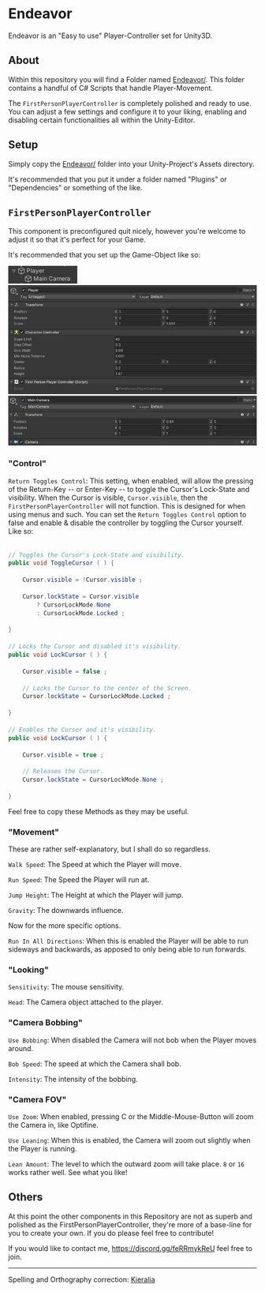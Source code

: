 # Endeavor
Endeavor is an "Easy to use" Player-Controller set for Unity3D.

## About
Within this repository you will find a Folder named [Endeavor/](https://github.com/harroo/Endeavor/tree/main/Endeavor).
This folder contains a handful of C# Scripts that handle Player-Movement.

The `FirstPersonPlayerController` is completely polished and ready to use. You can adjust a few settings and configure it to your liking, enabling and disabling certain functionalities all within the Unity-Editor.

## Setup
Simply copy the [Endeavor/](https://github.com/harroo/Endeavor/tree/main/Endeavor) folder into your Unity-Project's Assets directory.

It's recommended that you put it under a folder named "Plugins" or "Dependencies" or something of the like.

## `FirstPersonPlayerController`
This component is preconfigured quit nicely, however you're welcome to adjust it so that it's perfect for your Game.

It's recommended that you set up the Game-Object like so:

![scrot0](https://raw.githubusercontent.com/harroo/Endeavor/main/Images/Layout.png)
![scrot1](https://raw.githubusercontent.com/harroo/Endeavor/main/Images/Player.png)
![scrot2](https://raw.githubusercontent.com/harroo/Endeavor/main/Images/Camera.png)

### "Control"
`Return Toggles Control`: This setting, when enabled, will allow the pressing of the Return-Key -- or Enter-Key -- to toggle the Cursor's Lock-State and visibility.
When the Cursor is visible, `Cursor.visible`, then the `FirstPersonPlayerController` will not function. This is designed for when using menus and such.
You can set the `Return Toggles Control` option to false and enable & disable the controller by toggling the Cursor yourself.
Like so:
```cs

// Toggles the Cursor's Lock-State and visibility.
public void ToggleCursor ( ) {

    Cursor.visible = !Cursor.visible ;

    Cursor.lockState = Cursor.visible
        ? CursorLockMode.None
        : CursorLockMode.Locked ;

}

// Locks the Cursor and disabled it's visibility.
public void LockCursor ( ) {

    Cursor.visible = false ;

    // Locks the Cursor to the center of the Screen.
    Cursor.lockState = CursorLockMode.Locked ;

}

// Enables the Cursor and it's visibility.
public void LockCursor ( ) {

    Cursor.visible = true ;

    // Releases the Cursor.
    Cursor.lockState = CursorLockMode.None ;

}
```
Feel free to copy these Methods as they may be useful.

### "Movement"
These are rather self-explanatory, but I shall do so regardless.

`Walk Speed`: The Speed at which the Player will move.

`Run Speed`: The Speed the Player will run at.

`Jump Height`: The Height at which the Player will jump.

`Gravity`: The downwards influence.

Now for the more specific options.

`Run In All Directions`: When this is enabled the Player will be able to run sideways and backwards, as apposed to only being able to run forwards.

### "Looking"

`Sensitivity`: The mouse sensitivity.

`Head`: The Camera object attached to the player.

### "Camera Bobbing"

`Use Bobbing`: When disabled the Camera will not bob when the Player moves around.

`Bob Speed`: The speed at which the Camera shall bob.

`Intensity`: The intensity of the bobbing.

### "Camera FOV"

`Use Zoom`: When enabled, pressing C or the Middle-Mouse-Button will zoom the Camera in, like Optifine.

`Use Leaning`: When this is enabled, the Camera will zoom out slightly when the Player is running.

`Lean Amount`: The level to which the outward zoom will take place. `8` or `16` works rather well. See what you like!


## Others

At this point the other components in this Repository are not as superb and polished as the FirstPersonPlayerController, they're more of a base-line for you to create your own. If you do please feel free to contribute!


If you would like to contact me, https://discord.gg/feRRmykReU feel free to join.

---

Spelling and Orthography correction: [Kieralia](https://github.com/kieralia)
